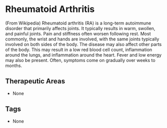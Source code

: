 # Rheumatoid Arthritis

(From Wikipedia) Rheumatoid arthritis (RA) is a long-term autoimmune disorder that primarily affects joints. It typically results in warm, swollen, and painful joints. Pain and stiffness often worsen following rest. Most commonly, the wrist and hands are involved, with the same joints typically involved on both sides of the body. The disease may also affect other parts of the body. This may result in a low red blood cell count, inflammation around the lungs, and inflammation around the heart. Fever and low energy may also be present. Often, symptoms come on gradually over weeks to months.

## Therapeutic Areas

* None

## Tags

* None
